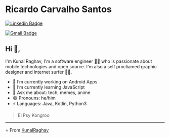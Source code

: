 # Ricardo Carvalho Santos
[![Linkedin Badge](https://img.shields.io/badge/-Ricardo-blue?style=flat-square&logo=Linkedin&logoColor=white&link=https://www.linkedin.com/in/ricardo-carvalho-ba865a123/)](https://www.linkedin.com/in/ricardo-carvalho/) 

[![Gmail Badge](https://img.shields.io/badge/-kraghav123@gmail.com-c14438?style=flat-square&logo=Gmail&logoColor=white&link=mailto:kraghav123@gmail.com)](mailto:kraghav123@gmail.com)

## Hi 👋, 
I'm Kunal Raghav, I'm a software engineer 👨‍💻 who is passionate about mobile technologies and open source. I'm also a self procliamed graphic designer and internet surfer 
🏄‍♂️. 

- 🔭 I’m currently working on Android Apps
- 🌱 I’m currently learning JavaScript
- 💬 Ask me about: tech, memes, anime
- 😄 Pronouns: he/him
-  ⚡ Languages: Java, Kotlin, Python3


> El Psy Kongroo


---
⭐️ From [KunalRaghav](https://github.com/KunalRaghav)
